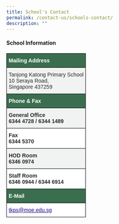 ```yaml
---
title: School's Contact
permalink: /contact-us/schools-contact/
description: ""
---
```

#### School Information

<style type="text/css">
.tg  {border-collapse:collapse;border-spacing:0;}
.tg td{border-color:black;border-style:solid;border-width:1px;font-family:Arial, sans-serif;font-size:14px;
  overflow:hidden;padding:10px 5px;word-break:normal;}
.tg th{border-color:black;border-style:solid;border-width:1px;font-family:Arial, sans-serif;font-size:14px;
  font-weight:normal;overflow:hidden;padding:10px 5px;word-break:normal;}
.tg .tg-0td6{background-color:#F1F2F2;color:#282828;font-weight:bold;text-align:left;vertical-align:top}
.tg .tg-e2vb{background-color:#3A6E4E;color:#FFF;font-weight:bold;text-align:left;vertical-align:middle}
.tg .tg-l7qz{background-color:#F1F2F2;color:#282828;text-align:left;vertical-align:top}
.tg .tg-hr73{background-color:#FFF;color:#282828;font-weight:bold;text-align:left;vertical-align:top}
.tg .tg-0qnb{background-color:#FFF;color:#21088A;font-weight:bold;text-align:left;text-decoration:underline;vertical-align:top}
</style>
<table class="tg">
<thead>
  <tr>
    <th class="tg-e2vb"><span style="font-weight:bold;color:#FFF;background-color:#3A6E4E">Mailing Address</span></th>
  </tr>
</thead>
<tbody>
  <tr>
    <td class="tg-l7qz"><span style="color:#282828;background-color:#F1F2F2">Tanjong Katong Primary School</span><br><span style="color:#282828;background-color:#F1F2F2">10 Seraya Road,</span><br><span style="color:#282828;background-color:#F1F2F2">Singapore 437259</span></td>
  </tr>
  <tr>
    <td class="tg-e2vb"><span style="font-weight:bold;color:#FFF;background-color:#3A6E4E">Phone &amp; Fax</span></td>
  </tr>
  <tr>
    <td class="tg-0td6">General Office<br><span style="color:#282828;background-color:#F1F2F2">6344 4728 / 6344 1489</span><br></td>
  </tr>
  <tr>
    <td class="tg-hr73">Fax<br><span style="color:#282828;background-color:#FFF">6344 5370</span><br></td>
  </tr>
  <tr>
    <td class="tg-0td6">HOD Room<br><span style="color:#282828;background-color:#F1F2F2">6346 0974</span><br></td>
  </tr>
  <tr>
    <td class="tg-hr73">Staff Room<br><span style="color:#282828;background-color:#FFF">6346 0944 / 6344 6914</span><br></td>
  </tr>
  <tr>
    <td class="tg-e2vb"><span style="font-weight:bold;color:#FFF;background-color:#3A6E4E">E-Mail</span></td>
  </tr>
  <tr>
    <td class="tg-0qnb"><a href="mailto:tkps@moe.edu.sg"><span style="font-weight:500;text-decoration:underline;color:#21088A">tkps@moe.edu.sg</span></a></td>
  </tr>
</tbody>
</table>